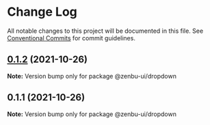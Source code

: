 # Change Log

All notable changes to this project will be documented in this file.
See [Conventional Commits](https://conventionalcommits.org) for commit guidelines.

## [0.1.2](https://github.com/KodepandaID/zenbu-ui/compare/@zenbu-ui/dropdown@0.1.1...@zenbu-ui/dropdown@0.1.2) (2021-10-26)

**Note:** Version bump only for package @zenbu-ui/dropdown





## 0.1.1 (2021-10-26)

**Note:** Version bump only for package @zenbu-ui/dropdown

